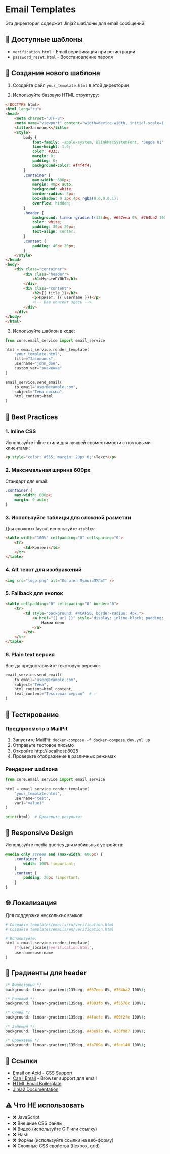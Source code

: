 # Email Templates

Эта директория содержит Jinja2 шаблоны для email сообщений.

## 📁 Доступные шаблоны

- `verification.html` - Email верификация при регистрации
- `password_reset.html` - Восстановление пароля

## 🎨 Создание нового шаблона

1. Создайте файл `your_template.html` в этой директории

2. Используйте базовую HTML структуру:

```html
<!DOCTYPE html>
<html lang="ru">
<head>
    <meta charset="UTF-8">
    <meta name="viewport" content="width=device-width, initial-scale=1.0">
    <title>Заголовок</title>
    <style>
        body {
            font-family: -apple-system, BlinkMacSystemFont, 'Segoe UI', Roboto, sans-serif;
            line-height: 1.6;
            color: #333;
            margin: 0;
            padding: 0;
            background-color: #f4f4f4;
        }
        .container {
            max-width: 600px;
            margin: 40px auto;
            background: white;
            border-radius: 8px;
            box-shadow: 0 2px 4px rgba(0,0,0,0.1);
            overflow: hidden;
        }
        .header {
            background: linear-gradient(135deg, #667eea 0%, #764ba2 100%);
            color: white;
            padding: 30px 20px;
            text-align: center;
        }
        .content {
            padding: 40px 30px;
        }
    </style>
</head>
<body>
    <div class="container">
        <div class="header">
            <h1>МультиПУЛЬТ</h1>
        </div>
        <div class="content">
            <h2>{{ title }}</h2>
            <p>Привет, {{ username }}!</p>
            <!-- Ваш контент здесь -->
        </div>
    </div>
</body>
</html>
```

3. Используйте шаблон в коде:

```python
from core.email_service import email_service

html = email_service.render_template(
    "your_template.html",
    title="Заголовок",
    username="john_doe",
    custom_var="значение"
)

email_service.send_email(
    to_email="user@example.com",
    subject="Тема письма",
    html_content=html
)
```

## 🎯 Best Practices

### 1. Inline CSS

Используйте inline стили для лучшей совместимости с почтовыми клиентами:

```html
<p style="color: #555; margin: 20px 0;">Текст</p>
```

### 2. Максимальная ширина 600px

Стандарт для email:

```css
.container {
    max-width: 600px;
    margin: 0 auto;
}
```

### 3. Используйте таблицы для сложной разметки

Для сложных layout используйте `<table>`:

```html
<table width="100%" cellpadding="0" cellspacing="0">
    <tr>
        <td>Контент</td>
    </tr>
</table>
```

### 4. Alt текст для изображений

```html
<img src="logo.png" alt="Логотип МультиПУЛЬТ" />
```

### 5. Fallback для кнопок

```html
<table cellpadding="0" cellspacing="0" border="0">
    <tr>
        <td style="background: #4CAF50; border-radius: 4px;">
            <a href="{{ url }}" style="display: inline-block; padding: 12px 24px; color: white; text-decoration: none;">
                Нажми меня
            </a>
        </td>
    </tr>
</table>
```

### 6. Plain text версия

Всегда предоставляйте текстовую версию:

```python
email_service.send_email(
    to_email="user@example.com",
    subject="Тема",
    html_content=html_content,
    text_content="Текстовая версия"  # ✅
)
```

## 🧪 Тестирование

### Предпросмотр в MailPit

1. Запустите MailPit: `docker-compose -f docker-compose.dev.yml up`
2. Отправьте тестовое письмо
3. Откройте http://localhost:8025
4. Проверьте отображение в различных режимах

### Рендеринг шаблона

```python
from core.email_service import email_service

html = email_service.render_template(
    "your_template.html",
    username="test",
    var1="value1"
)

print(html)  # Проверьте результат
```

## 📱 Responsive Design

Используйте media queries для мобильных устройств:

```css
@media only screen and (max-width: 600px) {
    .container {
        width: 100% !important;
    }
    .content {
        padding: 20px !important;
    }
}
```

## 🌐 Локализация

Для поддержки нескольких языков:

```python
# Создайте templates/emails/ru/verification.html
# Создайте templates/emails/en/verification.html

# Используйте:
html = email_service.render_template(
    f"{user_locale}/verification.html",
    username=username
)
```

## 🎨 Градиенты для header

```css
/* Фиолетовый */
background: linear-gradient(135deg, #667eea 0%, #764ba2 100%);

/* Розовый */
background: linear-gradient(135deg, #f093fb 0%, #f5576c 100%);

/* Синий */
background: linear-gradient(135deg, #4facfe 0%, #00f2fe 100%);

/* Зеленый */
background: linear-gradient(135deg, #43e97b 0%, #38f9d7 100%);

/* Оранжевый */
background: linear-gradient(135deg, #fa709a 0%, #fee140 100%);
```

## 🔗 Ссылки

- [Email on Acid - CSS Support](https://www.emailonacid.com/blog/article/email-development/which-code-should-i-include-in-every-email/)
- [Can I Email](https://www.caniemail.com/) - Browser support для email
- [HTML Email Boilerplate](https://github.com/seanpowell/Email-Boilerplate)
- [Jinja2 Documentation](https://jinja.palletsprojects.com/)

## ⚠️ Что НЕ использовать

- ❌ JavaScript
- ❌ Внешние CSS файлы
- ❌ Видео (используйте GIF или ссылку)
- ❌ Flash
- ❌ Формы (используйте ссылки на веб-форму)
- ❌ Сложные CSS свойства (flexbox, grid)
